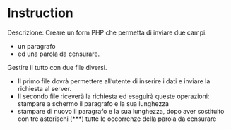 # Instruction 
Descrizione:
Creare un form PHP che permetta di inviare due campi:
- un paragrafo
- ed una parola da censurare.

Gestire il tutto con due file diversi. 

- Il primo file dovrà permettere all’utente di inserire i dati e inviare la richiesta al    server.
- Il secondo file riceverà la richiesta ed eseguirà queste operazioni:
    stampare a schermo il paragrafo e la sua lunghezza
- stampare di nuovo il paragrafo e la sua lunghezza, dopo aver sostituito con tre asterischi    (***) tutte le occorrenze della parola da censurare